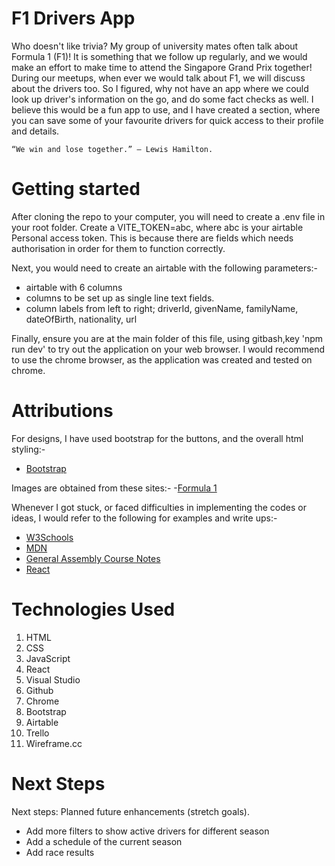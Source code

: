 # F1 Drivers App

Who doesn't like trivia? My group of university mates often talk about Formula 1 (F1)! It is something that we follow up regularly, and we would make an effort to make time to attend the Singapore Grand Prix together! During our meetups, when ever we would talk about F1, we will discuss about the drivers too. So I figured, why not have an app where we could look up driver's information on the go, and do some fact checks as well. I believe this would be a fun app to use, and I have created a section, where you can save some of your favourite drivers for quick access to their profile and details.

```
“We win and lose together.” – Lewis Hamilton.
```

# Getting started

After cloning the repo to your computer, you will need to create a .env file in your root folder. Create a VITE_TOKEN=abc, where abc is your airtable Personal access token. This is because there are fields which needs authorisation in order for them to function correctly.

Next, you would need to create an airtable with the following parameters:-

- airtable with 6 columns
- columns to be set up as single line text fields.
- column labels from left to right; driverId, givenName, familyName, dateOfBirth, nationality, url

Finally, ensure you are at the main folder of this file, using gitbash,key 'npm run dev' to try out the application on your web browser. I would recommend to use the chrome browser, as the application was created and tested on chrome.

# Attributions

For designs, I have used bootstrap for the buttons, and the overall html styling:-

- [Bootstrap](https://getbootstrap.com/)

Images are obtained from these sites:- -[Formula 1](https://www.formula1.com/en/latest/article/driver-of-the-day-2024.1I7A0iPl3nMaXyPIeFVFLZ)

Whenever I got stuck, or faced difficulties in implementing the codes or ideas, I would refer to the following for examples and write ups:-

- [W3Schools](https://www.w3schools.com/)
- [MDN](https://developer.mozilla.org/en-US/)
- [General Assembly Course Notes](https://generalassemb.ly/)
- [React](https://react.dev/learn)

# Technologies Used

1. HTML
1. CSS
1. JavaScript
1. React
1. Visual Studio
1. Github
1. Chrome
1. Bootstrap
1. Airtable
1. Trello
1. Wireframe.cc

# Next Steps

Next steps: Planned future enhancements (stretch goals).

- Add more filters to show active drivers for different season
- Add a schedule of the current season
- Add race results
